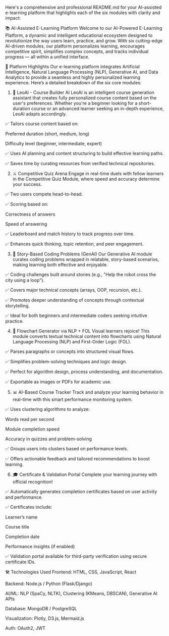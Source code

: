 Here's a comprehensive and professional README.md for your AI-assisted e-learning platform that highlights each of the six modules with clarity and impact:

📚 AI-Assisted E-Learning Platform
Welcome to our AI-Powered E-Learning Platform, a dynamic and intelligent educational ecosystem designed to revolutionize the way users learn, practice, and grow. With six cutting-edge AI-driven modules, our platform personalizes learning, encourages competitive spirit, simplifies complex concepts, and tracks individual progress — all within a unified interface.

🚀 Platform Highlights
Our e-learning platform integrates Artificial Intelligence, Natural Language Processing (NLP), Generative AI, and Data Analytics to provide a seamless and highly personalized learning experience. Here’s a detailed breakdown of the six core modules:

1. 🧠 LeoAI - Course Builder AI
LeoAI is an intelligent course generation assistant that creates fully personalized course content based on the user's preferences. Whether you're a beginner looking for a short-duration course or an advanced learner seeking an in-depth experience, LeoAI adapts accordingly.

✅ Tailors course content based on:

Preferred duration (short, medium, long)

Difficulty level (beginner, intermediate, expert)

✅ Uses AI planning and content structuring to build effective learning paths.

✅ Saves time by curating resources from verified technical repositories.

2. ⚔️ Competitive Quiz Arena
Engage in real-time duels with fellow learners in the Competitive Quiz Module, where speed and accuracy determine your success.

✅ Two users compete head-to-head.

✅ Scoring based on:

Correctness of answers

Speed of answering

✅ Leaderboard and match history to track progress over time.

✅ Enhances quick thinking, topic retention, and peer engagement.

3. 📖 Story-Based Coding Problems (GenAI)
Our Generative AI module curates coding problems wrapped in relatable, story-based scenarios, making learning both effective and enjoyable.

✅ Coding challenges built around stories (e.g., "Help the robot cross the city using a loop").

✅ Covers major technical concepts (arrays, OOP, recursion, etc.).

✅ Promotes deeper understanding of concepts through contextual storytelling.

✅ Ideal for both beginners and intermediate coders seeking intuitive practice.

4. 🔁 Flowchart Generator via NLP + FOL
Visual learners rejoice! This module converts textual technical content into flowcharts using Natural Language Processing (NLP) and First-Order Logic (FOL).

✅ Parses paragraphs or concepts into structured visual flows.

✅ Simplifies problem-solving techniques and logic design.

✅ Perfect for algorithm design, process understanding, and documentation.

✅ Exportable as images or PDFs for academic use.

5. 📊 AI-Based Course Tracker
Track and analyze your learning behavior in real-time with this smart performance monitoring system.

✅ Uses clustering algorithms to analyze:

Words read per second

Module completion speed

Accuracy in quizzes and problem-solving

✅ Groups users into clusters based on performance levels.

✅ Offers actionable feedback and tailored recommendations to boost learning.

6. 🎓 Certificate & Validation Portal
Complete your learning journey with official recognition!

✅ Automatically generates completion certificates based on user activity and performance.

✅ Certificates include:

Learner’s name

Course title

Completion date

Performance insights (if enabled)

✅ Validation portal available for third-party verification using secure certificate IDs.

🛠️ Technologies Used
Frontend: HTML, CSS, JavaScript, React

Backend: Node.js / Python (Flask/Django)

AI/ML: NLP (SpaCy, NLTK), Clustering (KMeans, DBSCAN), Generative AI APIs

Database: MongoDB / PostgreSQL

Visualization: Plotly, D3.js, Mermaid.js

Auth: OAuth2, JWT
